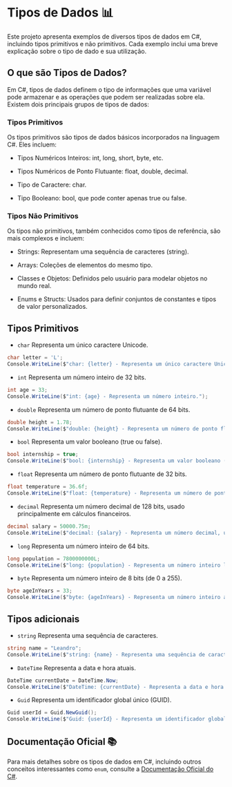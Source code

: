 # Tipos de Dados 📊

Este projeto apresenta exemplos de diversos tipos de dados em C#, incluindo tipos primitivos e não primitivos. Cada exemplo inclui uma breve explicação sobre o tipo de dado e sua utilização.

## O que são Tipos de Dados?
Em C#, tipos de dados definem o tipo de informações que uma variável pode armazenar e as operações que podem ser realizadas sobre ela. Existem dois principais grupos de tipos de dados:

### Tipos Primitivos
Os tipos primitivos são tipos de dados básicos incorporados na linguagem C#. Eles incluem:

- Tipos Numéricos Inteiros: int, long, short, byte, etc.

- Tipos Numéricos de Ponto Flutuante: float, double, decimal.

- Tipo de Caractere: char.

- Tipo Booleano: bool, que pode conter apenas true ou false.

### Tipos Não Primitivos
Os tipos não primitivos, também conhecidos como tipos de referência, são mais complexos e incluem:

- Strings: Representam uma sequência de caracteres (string).

- Arrays: Coleções de elementos do mesmo tipo.

- Classes e Objetos: Definidos pelo usuário para modelar objetos no mundo real.

- Enums e Structs: Usados para definir conjuntos de constantes e tipos de valor personalizados.

## Tipos Primitivos 

- `char`  Representa um único caractere Unicode.
```csharp
char letter = 'L';                 
Console.WriteLine($"char: {letter} - Representa um único caractere Unicode.");
```

- `int` Representa um número inteiro de 32 bits.
```csharp
int age = 33;                      
Console.WriteLine($"int: {age} - Representa um número inteiro.");
```

- `double` Representa um número de ponto flutuante de 64 bits.
```csharp
double height = 1.78;              
Console.WriteLine($"double: {height} - Representa um número de ponto flutuante.");
```

- `bool` Representa um valor booleano (true ou false).
```csharp
bool internship = true;            
Console.WriteLine($"bool: {internship} - Representa um valor booleano (verdadeiro ou falso).");
```

- `float` Representa um número de ponto flutuante de 32 bits.
```csharp
float temperature = 36.6f;         
Console.WriteLine($"float: {temperature} - Representa um número de ponto flutuante menor.");
```

- `decimal` Representa um número decimal de 128 bits, usado principalmente em cálculos financeiros.
```csharp
decimal salary = 50000.75m;        
Console.WriteLine($"decimal: {salary} - Representa um número decimal, usado para cálculos financeiros.");
```

- `long` Representa um número inteiro de 64 bits.
```csharp
long population = 7800000000L;     
Console.WriteLine($"long: {population} - Representa um número inteiro longo.");
```

- `byte` Representa um número inteiro de 8 bits (de 0 a 255).
```csharp
byte ageInYears = 33;              
Console.WriteLine($"byte: {ageInYears} - Representa um número inteiro até 255.");
```

## Tipos adicionais

- `string` Representa uma sequência de caracteres.
```csharp
string name = "Leandro";           
Console.WriteLine($"string: {name} - Representa uma sequência de caracteres.");
```

- `DateTime` Representa a data e hora atuais.
```csharp
DateTime currentDate = DateTime.Now; 
Console.WriteLine($"DateTime: {currentDate} - Representa a data e hora atuais.");
```

- `Guid` Representa um identificador global único (GUID).
```csharp
Guid userId = Guid.NewGuid();      
Console.WriteLine($"Guid: {userId} - Representa um identificador global único.");
```

## Documentação Oficial 📚

Para mais detalhes sobre os tipos de dados em C#, incluindo outros conceitos interessantes como `enum`, consulte a [Documentação Oficial do C#](https://learn.microsoft.com/pt-br/dotnet/csharp/).



